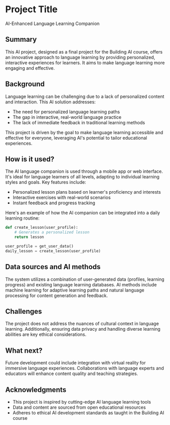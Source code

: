 # Project Title

AI-Enhanced Language Learning Companion

## Summary

This AI project, designed as a final project for the Building AI course, offers an innovative approach to language learning by providing personalized, interactive experiences for learners. It aims to make language learning more engaging and effective.

## Background

Language learning can be challenging due to a lack of personalized content and interaction. This AI solution addresses:

* The need for personalized language learning paths
* The gap in interactive, real-world language practice
* The lack of immediate feedback in traditional learning methods

This project is driven by the goal to make language learning accessible and effective for everyone, leveraging AI's potential to tailor educational experiences.

## How is it used?

The AI language companion is used through a mobile app or web interface. It's ideal for language learners of all levels, adapting to individual learning styles and goals. Key features include:

* Personalized lesson plans based on learner's proficiency and interests
* Interactive exercises with real-world scenarios
* Instant feedback and progress tracking

Here's an example of how the AI companion can be integrated into a daily learning routine:

```python
def create_lesson(user_profile):
    # Generates a personalized lesson
    return lesson

user_profile = get_user_data()
daily_lesson = create_lesson(user_profile)
```

## Data sources and AI methods

The system utilizes a combination of user-generated data (profiles, learning progress) and existing language learning databases. AI methods include machine learning for adaptive learning paths and natural language processing for content generation and feedback.

## Challenges

The project does not address the nuances of cultural context in language learning. Additionally, ensuring data privacy and handling diverse learning abilities are key ethical considerations.

## What next?

Future development could include integration with virtual reality for immersive language experiences. Collaborations with language experts and educators will enhance content quality and teaching strategies.

## Acknowledgments

* This project is inspired by cutting-edge AI language learning tools
* Data and content are sourced from open educational resources
* Adheres to ethical AI development standards as taught in the Building AI course
